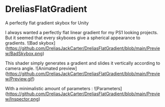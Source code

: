 # DreliasFlatGradient
A perfectly flat gradient skybox for Unity

I always wanted a perfectly flat linear gradient for my PS1 looking projects. But it seemed that every skyboxes give a spherical appearance to gradients.
![Bad skybox] (https://github.com/DreliasJackCarter/DreliasFlatGradient/blob/main/Preview/BadSkybox.png)

This shader simply generates a gradient and slides it vertically according to camera angle.
![Animated preview] (https://github.com/DreliasJackCarter/DreliasFlatGradient/blob/main/Preview/Preview.gif)

With a minimalistic amount of parameters :
![Parameters] (https://github.com/DreliasJackCarter/DreliasFlatGradient/blob/main/Preview/Inspector.png)